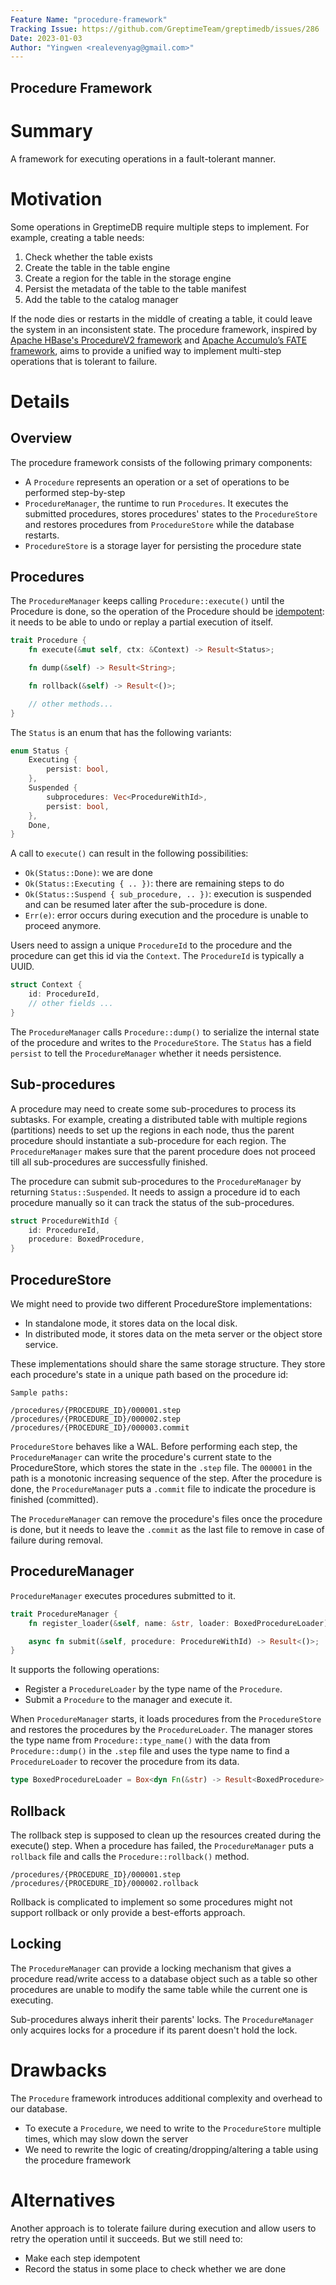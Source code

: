 ```yaml
---
Feature Name: "procedure-framework"
Tracking Issue: https://github.com/GreptimeTeam/greptimedb/issues/286
Date: 2023-01-03
Author: "Yingwen <realevenyag@gmail.com>"
---
```


Procedure Framework
----------------------

# Summary
A framework for executing operations in a fault-tolerant manner.

# Motivation
Some operations in GreptimeDB require multiple steps to implement. For example, creating a table needs:
1. Check whether the table exists
2. Create the table in the table engine
  1. Create a region for the table in the storage engine
  2. Persist the metadata of the table to the table manifest
3. Add the table to the catalog manager

If the node dies or restarts in the middle of creating a table, it could leave the system in an inconsistent state. The procedure framework, inspired by [Apache HBase's ProcedureV2 framework](https://github.com/apache/hbase/blob/bfc9fc9605de638785435e404430a9408b99a8d0/src/main/asciidoc/_chapters/pv2.adoc) and [Apache Accumulo’s FATE framework](https://accumulo.apache.org/docs/2.x/administration/fate), aims to provide a unified way to implement multi-step operations that is tolerant to failure.

# Details
## Overview
The procedure framework consists of the following primary components:
- A `Procedure` represents an operation or a set of operations to be performed step-by-step
- `ProcedureManager`, the runtime to run `Procedures`. It executes the submitted procedures, stores procedures' states to the `ProcedureStore` and restores procedures from `ProcedureStore` while the database restarts.
- `ProcedureStore` is a storage layer for persisting the procedure state


## Procedures
The `ProcedureManager` keeps calling `Procedure::execute()` until the Procedure is done, so the operation of the Procedure should be [idempotent](https://developer.mozilla.org/en-US/docs/Glossary/Idempotent): it needs to be able to undo or replay a partial execution of itself.

```rust
trait Procedure {
    fn execute(&mut self, ctx: &Context) -> Result<Status>;

    fn dump(&self) -> Result<String>;

    fn rollback(&self) -> Result<()>;

    // other methods...
}
```

The `Status` is an enum that has the following variants:
```rust
enum Status {
    Executing {
        persist: bool,
    },
    Suspended {
        subprocedures: Vec<ProcedureWithId>,
        persist: bool,
    },
    Done,
}
```

A call to `execute()` can result in the following possibilities:
- `Ok(Status::Done)`: we are done
- `Ok(Status::Executing { .. })`: there are remaining steps to do
- `Ok(Status::Suspend { sub_procedure, .. })`: execution is suspended and can be resumed later after the sub-procedure is done.
- `Err(e)`: error occurs during execution and the procedure is unable to proceed anymore.

Users need to assign a unique `ProcedureId` to the procedure and the procedure can get this id via the `Context`. The `ProcedureId` is typically a UUID.

```rust
struct Context {
    id: ProcedureId,
    // other fields ...
}
```

The `ProcedureManager` calls `Procedure::dump()` to serialize the internal state of the procedure and writes to the `ProcedureStore`. The `Status` has a field `persist` to tell the `ProcedureManager` whether it needs persistence.

## Sub-procedures
A procedure may need to create some sub-procedures to process its subtasks. For example, creating a distributed table with multiple regions (partitions) needs to set up the regions in each node, thus the parent procedure should instantiate a sub-procedure for each region. The `ProcedureManager` makes sure that the parent procedure does not proceed till all sub-procedures are successfully finished.

The procedure can submit sub-procedures to the `ProcedureManager` by returning `Status::Suspended`. It needs to assign a procedure id to each procedure manually so it can track the status of the sub-procedures.
```rust
struct ProcedureWithId {
    id: ProcedureId,
    procedure: BoxedProcedure,
}
```

## ProcedureStore
We might need to provide two different ProcedureStore implementations:
- In standalone mode, it stores data on the local disk.
- In distributed mode, it stores data on the meta server or the object store service.

These implementations should share the same storage structure. They store each procedure's state in a unique path based on the procedure id:

```
Sample paths:

/procedures/{PROCEDURE_ID}/000001.step
/procedures/{PROCEDURE_ID}/000002.step
/procedures/{PROCEDURE_ID}/000003.commit
```

`ProcedureStore` behaves like a WAL. Before performing each step, the `ProcedureManager` can write the procedure's current state to the ProcedureStore, which stores the state in the `.step` file. The `000001` in the path is a monotonic increasing sequence of the step. After the procedure is done, the `ProcedureManager` puts a `.commit` file to indicate the procedure is finished (committed).

The `ProcedureManager` can remove the procedure's files once the procedure is done, but it needs to leave the `.commit` as the last file to remove in case of failure during removal.

## ProcedureManager
`ProcedureManager` executes procedures submitted to it.

```rust
trait ProcedureManager {
    fn register_loader(&self, name: &str, loader: BoxedProcedureLoader) -> Result<()>;

    async fn submit(&self, procedure: ProcedureWithId) -> Result<()>;
}
```

It supports the following operations:
- Register a `ProcedureLoader` by the type name of the `Procedure`.
- Submit a `Procedure` to the manager and execute it.

When `ProcedureManager` starts, it loads procedures from the `ProcedureStore` and restores the procedures by the `ProcedureLoader`. The manager stores the type name from `Procedure::type_name()` with the data from `Procedure::dump()` in the `.step` file and uses the type name to find a `ProcedureLoader` to recover the procedure from its data.

```rust
type BoxedProcedureLoader = Box<dyn Fn(&str) -> Result<BoxedProcedure> + Send>;
```

## Rollback
The rollback step is supposed to clean up the resources created during the execute() step. When a procedure has failed, the `ProcedureManager` puts a `rollback` file and calls the `Procedure::rollback()` method.


```text
/procedures/{PROCEDURE_ID}/000001.step
/procedures/{PROCEDURE_ID}/000002.rollback
```

Rollback is complicated to implement so some procedures might not support rollback or only provide a best-efforts approach.

## Locking
The `ProcedureManager` can provide a locking mechanism that gives a procedure read/write access to a database object such as a table so other procedures are unable to modify the same table while the current one is executing.

Sub-procedures always inherit their parents' locks. The `ProcedureManager` only acquires locks for a procedure if its parent doesn't hold the lock.

# Drawbacks
The `Procedure` framework introduces additional complexity and overhead to our database.
- To execute a `Procedure`, we need to write to the `ProcedureStore` multiple times, which may slow down the server
- We need to rewrite the logic of creating/dropping/altering a table using the procedure framework

# Alternatives
Another approach is to tolerate failure during execution and allow users to retry the operation until it succeeds. But we still need to:
- Make each step idempotent
- Record the status in some place to check whether we are done

